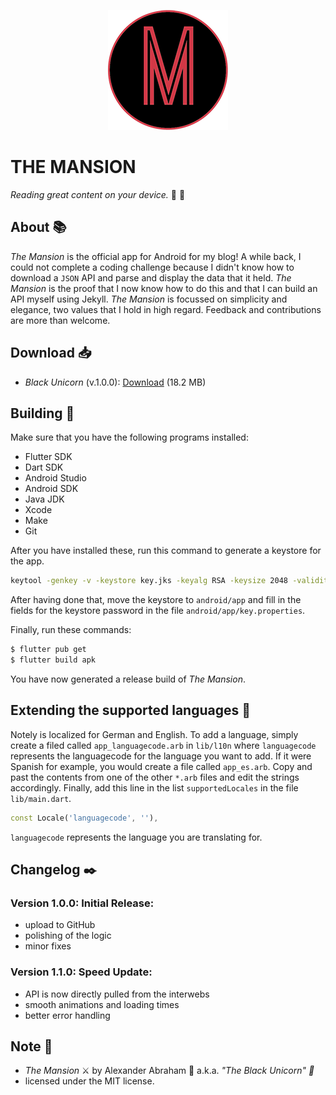 <p align="center">
 <img src="https://github.com/iamtheblackunicorn/theMansion/raw/main/android/app/src/main/res/mipmap-xxxhdpi/ic_launcher.png"/>
</p>

# THE MANSION

*Reading great content on your device.* :black_heart: :unicorn:

## About :books:

*The Mansion* is the official app for Android for my blog! A while back, I could not complete a coding challenge because I didn't know how to download a `JSON` API and parse and display the data that it held. *The Mansion* is the proof that I now know how to do this and that I can build an API myself using Jekyll. *The Mansion* is focussed on simplicity and elegance, two values that I hold in high regard. Feedback and contributions are more than welcome.

## Download :inbox_tray:

- *Black Unicorn* (v.1.0.0): [Download](https://github.com/iamtheblackunicorn/theMansion/releases/download/v.1.0.0/TheMansion-v1.0.0-BlackUnicorn-Release.apk) (18.2 MB)

## Building :hammer:

Make sure that you have the following programs installed:

- Flutter SDK
- Dart SDK
- Android Studio
- Android SDK
- Java JDK
- Xcode
- Make
- Git

After you have installed these, run this command to generate a keystore for the app.

```bash
keytool -genkey -v -keystore key.jks -keyalg RSA -keysize 2048 -validity 10000 -alias key
```

After having done that, move the keystore to `android/app` and fill in the fields for the keystore password in the file `android/app/key.properties`.

Finally, run these commands:

```bash
$ flutter pub get
$ flutter build apk
```

You have now generated a release build of *The Mansion*.

## Extending the supported languages :book:

Notely is localized for German and English. To add a language, simply create a filed called `app_languagecode.arb` in `lib/l10n` where `languagecode` represents the languagecode for the language you want to add. If it were Spanish for example, you would create a file called `app_es.arb`.
Copy and past the contents from one of the other `*.arb` files and edit the strings accordingly.
Finally, add this line in the list `supportedLocales` in the file `lib/main.dart`.

```dart
const Locale('languagecode', ''),
```

`languagecode` represents the language you are translating for.

## Changelog :black_nib:

### Version 1.0.0: Initial Release:

- upload to GitHub
- polishing of the logic
- minor fixes

### Version 1.1.0: Speed Update:

- API is now directly pulled from the interwebs
- smooth animations and loading times
- better error handling

## Note :scroll:

- *The Mansion* :crossed_swords: by Alexander Abraham :black_heart: a.k.a. *"The Black Unicorn" :unicorn:*
- licensed under the MIT license.
